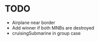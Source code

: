TODO
=======
- Airplane near border
- Add winner if both MNBs are destroyed
- cruisingSubmarine in group case